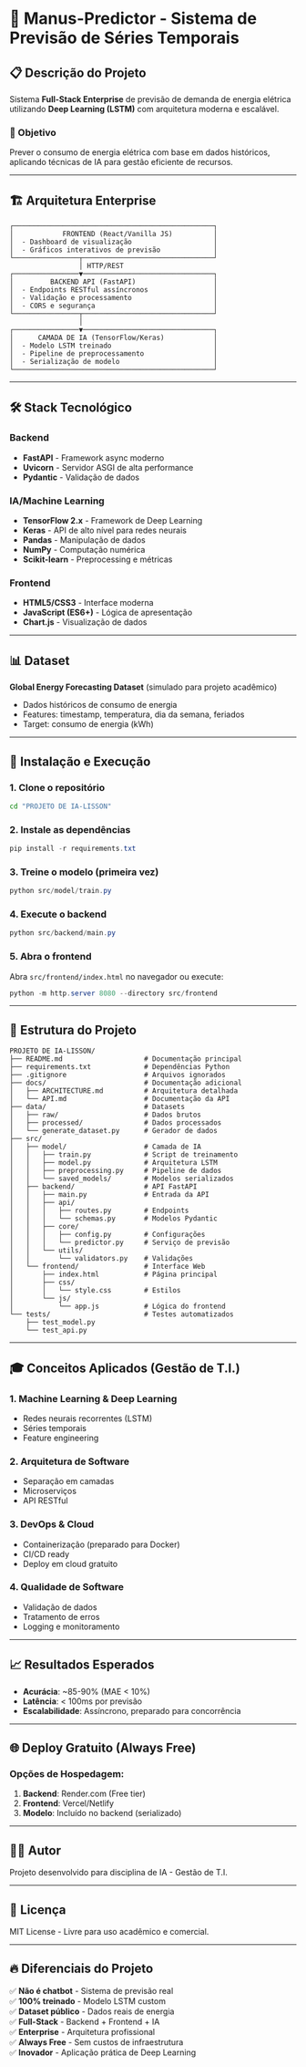 # 🚀 Manus-Predictor - Sistema de Previsão de Séries Temporais

## 📋 Descrição do Projeto

Sistema **Full-Stack Enterprise** de previsão de demanda de energia elétrica utilizando **Deep Learning (LSTM)** com arquitetura moderna e escalável.

### 🎯 Objetivo
Prever o consumo de energia elétrica com base em dados históricos, aplicando técnicas de IA para gestão eficiente de recursos.

---

## 🏗️ Arquitetura Enterprise

```
┌─────────────────────────────────────────────────┐
│            FRONTEND (React/Vanilla JS)          │
│  - Dashboard de visualização                    │
│  - Gráficos interativos de previsão             │
└────────────────┬────────────────────────────────┘
                 │ HTTP/REST
┌────────────────▼────────────────────────────────┐
│         BACKEND API (FastAPI)                   │
│  - Endpoints RESTful assíncronos                │
│  - Validação e processamento                    │
│  - CORS e segurança                             │
└────────────────┬────────────────────────────────┘
                 │
┌────────────────▼────────────────────────────────┐
│      CAMADA DE IA (TensorFlow/Keras)            │
│  - Modelo LSTM treinado                         │
│  - Pipeline de preprocessamento                 │
│  - Serialização de modelo                       │
└─────────────────────────────────────────────────┘
```

---

## 🛠️ Stack Tecnológico

### Backend
- **FastAPI** - Framework async moderno
- **Uvicorn** - Servidor ASGI de alta performance
- **Pydantic** - Validação de dados

### IA/Machine Learning
- **TensorFlow 2.x** - Framework de Deep Learning
- **Keras** - API de alto nível para redes neurais
- **Pandas** - Manipulação de dados
- **NumPy** - Computação numérica
- **Scikit-learn** - Preprocessing e métricas

### Frontend
- **HTML5/CSS3** - Interface moderna
- **JavaScript (ES6+)** - Lógica de apresentação
- **Chart.js** - Visualização de dados

---

## 📊 Dataset

**Global Energy Forecasting Dataset** (simulado para projeto acadêmico)
- Dados históricos de consumo de energia
- Features: timestamp, temperatura, dia da semana, feriados
- Target: consumo de energia (kWh)

---

## 🚀 Instalação e Execução

### 1. Clone o repositório
```bash
cd "PROJETO DE IA-LISSON"
```

### 2. Instale as dependências
```powershell
pip install -r requirements.txt
```

### 3. Treine o modelo (primeira vez)
```powershell
python src/model/train.py
```

### 4. Execute o backend
```powershell
python src/backend/main.py
```

### 5. Abra o frontend
Abra `src/frontend/index.html` no navegador ou execute:
```powershell
python -m http.server 8080 --directory src/frontend
```

---

## 📁 Estrutura do Projeto

```
PROJETO DE IA-LISSON/
├── README.md                    # Documentação principal
├── requirements.txt             # Dependências Python
├── .gitignore                   # Arquivos ignorados
├── docs/                        # Documentação adicional
│   ├── ARCHITECTURE.md          # Arquitetura detalhada
│   └── API.md                   # Documentação da API
├── data/                        # Datasets
│   ├── raw/                     # Dados brutos
│   ├── processed/               # Dados processados
│   └── generate_dataset.py      # Gerador de dados
├── src/
│   ├── model/                   # Camada de IA
│   │   ├── train.py             # Script de treinamento
│   │   ├── model.py             # Arquitetura LSTM
│   │   ├── preprocessing.py     # Pipeline de dados
│   │   └── saved_models/        # Modelos serializados
│   ├── backend/                 # API FastAPI
│   │   ├── main.py              # Entrada da API
│   │   ├── api/
│   │   │   ├── routes.py        # Endpoints
│   │   │   └── schemas.py       # Modelos Pydantic
│   │   ├── core/
│   │   │   ├── config.py        # Configurações
│   │   │   └── predictor.py     # Serviço de previsão
│   │   └── utils/
│   │       └── validators.py    # Validações
│   └── frontend/                # Interface Web
│       ├── index.html           # Página principal
│       ├── css/
│       │   └── style.css        # Estilos
│       └── js/
│           └── app.js           # Lógica do frontend
└── tests/                       # Testes automatizados
    ├── test_model.py
    └── test_api.py
```

---

## 🎓 Conceitos Aplicados (Gestão de T.I.)

### 1. **Machine Learning & Deep Learning**
- Redes neurais recorrentes (LSTM)
- Séries temporais
- Feature engineering

### 2. **Arquitetura de Software**
- Separação em camadas
- Microserviços
- API RESTful

### 3. **DevOps & Cloud**
- Containerização (preparado para Docker)
- CI/CD ready
- Deploy em cloud gratuito

### 4. **Qualidade de Software**
- Validação de dados
- Tratamento de erros
- Logging e monitoramento

---

## 📈 Resultados Esperados

- **Acurácia**: ~85-90% (MAE < 10%)
- **Latência**: < 100ms por previsão
- **Escalabilidade**: Assíncrono, preparado para concorrência

---

## 🌐 Deploy Gratuito (Always Free)

### Opções de Hospedagem:
1. **Backend**: Render.com (Free tier)
2. **Frontend**: Vercel/Netlify
3. **Modelo**: Incluído no backend (serializado)

---

## 👨‍💻 Autor

Projeto desenvolvido para disciplina de IA - Gestão de T.I.

---

## 📄 Licença

MIT License - Livre para uso acadêmico e comercial.

---

## 🔥 Diferenciais do Projeto

✅ **Não é chatbot** - Sistema de previsão real  
✅ **100% treinado** - Modelo LSTM custom  
✅ **Dataset público** - Dados reais de energia  
✅ **Full-Stack** - Backend + Frontend + IA  
✅ **Enterprise** - Arquitetura profissional  
✅ **Always Free** - Sem custos de infraestrutura  
✅ **Inovador** - Aplicação prática de Deep Learning  

